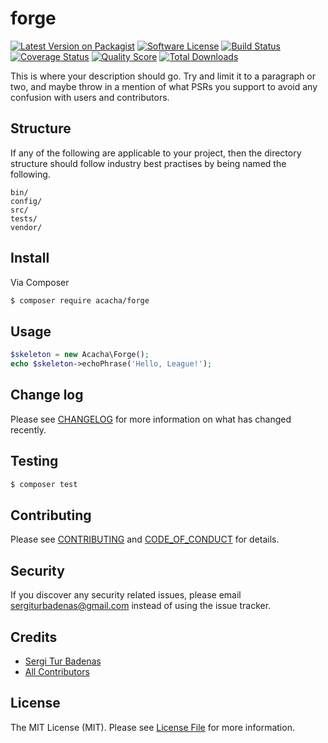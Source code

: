 # forge

[![Latest Version on Packagist][ico-version]][link-packagist]
[![Software License][ico-license]](LICENSE.md)
[![Build Status][ico-travis]][link-travis]
[![Coverage Status][ico-scrutinizer]][link-scrutinizer]
[![Quality Score][ico-code-quality]][link-code-quality]
[![Total Downloads][ico-downloads]][link-downloads]

This is where your description should go. Try and limit it to a paragraph or two, and maybe throw in a mention of what
PSRs you support to avoid any confusion with users and contributors.

## Structure

If any of the following are applicable to your project, then the directory structure should follow industry best practises by being named the following.

```
bin/        
config/
src/
tests/
vendor/
```


## Install

Via Composer

``` bash
$ composer require acacha/forge
```

## Usage

``` php
$skeleton = new Acacha\Forge();
echo $skeleton->echoPhrase('Hello, League!');
```

## Change log

Please see [CHANGELOG](CHANGELOG.md) for more information on what has changed recently.

## Testing

``` bash
$ composer test
```

## Contributing

Please see [CONTRIBUTING](CONTRIBUTING.md) and [CODE_OF_CONDUCT](CODE_OF_CONDUCT.md) for details.

## Security

If you discover any security related issues, please email sergiturbadenas@gmail.com instead of using the issue tracker.

## Credits

- [Sergi Tur Badenas][link-author]
- [All Contributors][link-contributors]

## License

The MIT License (MIT). Please see [License File](LICENSE.md) for more information.

[ico-version]: https://img.shields.io/packagist/v/acacha/forge.svg?style=flat-square
[ico-license]: https://img.shields.io/badge/license-MIT-brightgreen.svg?style=flat-square
[ico-travis]: https://img.shields.io/travis/acacha/forge/master.svg?style=flat-square
[ico-scrutinizer]: https://img.shields.io/scrutinizer/coverage/g/acacha/forge.svg?style=flat-square
[ico-code-quality]: https://img.shields.io/scrutinizer/g/acacha/forge.svg?style=flat-square
[ico-downloads]: https://img.shields.io/packagist/dt/acacha/forge.svg?style=flat-square

[link-packagist]: https://packagist.org/packages/acacha/forge
[link-travis]: https://travis-ci.org/acacha/forge
[link-scrutinizer]: https://scrutinizer-ci.com/g/acacha/forge/code-structure
[link-code-quality]: https://scrutinizer-ci.com/g/acacha/forge
[link-downloads]: https://packagist.org/packages/acacha/forge
[link-author]: https://github.com/acacha
[link-contributors]: ../../contributors
